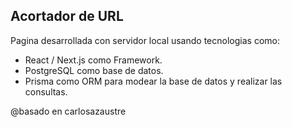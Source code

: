 ## Acortador de URL

Pagina desarrollada con servidor local usando tecnologias como:

* React / Next.js como Framework.
* PostgreSQL como base de datos.
* Prisma  como ORM para modear la base de datos y realizar las consultas.

@basado en carlosazaustre
